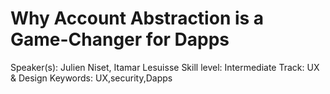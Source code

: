 # Why Account Abstraction is a Game-Changer for Dapps

Speaker(s): Julien Niset, Itamar Lesuisse
Skill level: Intermediate
Track: UX & Design
Keywords: UX,security,Dapps